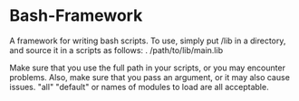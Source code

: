 Bash-Framework
==============

A framework for writing bash scripts. To use, simply put /lib in a directory, and source it in a scripts as follows:
. /path/to/lib/main.lib

Make sure that you use the full path in your scripts, or you may encounter problems. Also, make sure that you pass an
argument, or it may also cause issues. "all" "default" or names of modules to load are all acceptable.

